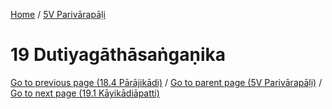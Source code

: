 
[Home](/) / [5V Parivārapāḷi](../5V.md)

# 19 Dutiyagāthāsaṅgaṇika


[Go to previous page (18.4 Pārājikādi)](18/18.4.md) / [Go to parent page (5V Parivārapāḷi)](0.md) / [Go to next page (19.1 Kāyikādiāpatti)](19/19.1.md)



